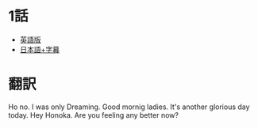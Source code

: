 # 1話

- [英語版](https://www1.9anime.to/watch/love-live-school-idol-project-dub.6y04/po98j6)
- [日本語+字幕](https://www1.9anime.to/watch/love-live-school-idol-project.yklj/574x5m)

# 翻訳
Ho no. I was only Dreaming. Good mornig ladies. It's another glorious day today.
Hey Honoka. Are you feeling any better now?
